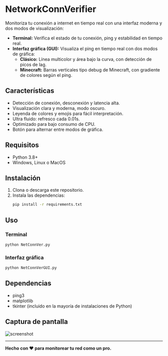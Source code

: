 # NetworkConnVerifier

Monitoriza tu conexión a internet en tiempo real con una interfaz moderna y dos modos de visualización:

- **Terminal:** Verifica el estado de tu conexión, ping y estabilidad en tiempo real.
- **Interfaz gráfica (GUI):** Visualiza el ping en tiempo real con dos modos de gráfica:
  - **Clásico:** Línea multicolor y área bajo la curva, con detección de picos de lag.
  - **Minecraft:** Barras verticales tipo debug de Minecraft, con gradiente de colores según el ping.

## Características
- Detección de conexión, desconexión y latencia alta.
- Visualización clara y moderna, modo oscuro.
- Leyenda de colores y emojis para fácil interpretación.
- Ultra fluido: refresco cada 0.01s.
- Optimizado para bajo consumo de CPU.
- Botón para alternar entre modos de gráfica.

## Requisitos
- Python 3.8+
- Windows, Linux o MacOS

## Instalación
1. Clona o descarga este repositorio.
2. Instala las dependencias:
   ```bash
   pip install -r requirements.txt
   ```

## Uso
### Terminal
```bash
python NetConnVer.py
```

### Interfaz gráfica
```bash
python NetConnVerGUI.py
```

## Dependencias
- ping3
- matplotlib
- tkinter (incluido en la mayoría de instalaciones de Python)

## Captura de pantalla
![screenshot](screenshot.png)

---

**Hecho con ❤️ para monitorear tu red como un pro.** 